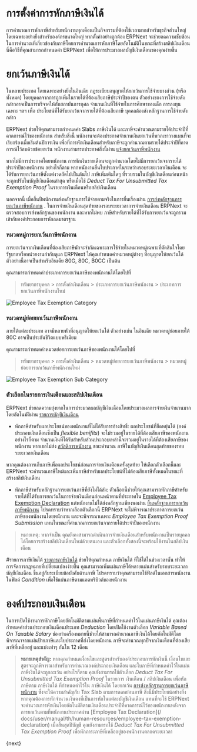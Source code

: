 <!-- add-breadcrumbs -->
# การตั้งค่าการหักภาษีเงินได้
การคำนวณการหักภาษีสำหรับพนักงานทุกเดือนเป็นกิจกรรมที่ต้องใช้เวลามากสำหรับธุรกิจส่วนใหญ่ โดยเฉพาะอย่างยิ่งสำหรับองค์กรขนาดใหญ่ หากตั้งค่าอย่างถูกต้อง ERPNext จะช่วยลดความซับซ้อนในการคำนวณที่เกี่ยวข้องกับภาษีโดยการคำนวณการหักภาษีโดยอัตโนมัติในขณะที่สร้างสลิปเงินเดือน นี่คือวิธีที่คุณสามารถกำหนดค่า ERPNext เพื่อให้การประมวลผลบัญชีเงินเดือนของคุณง่ายขึ้น

# ยกเว้นภาษีเงินได้
ในหลายประเทศ โดยเฉพาะอย่างยิ่งในอินเดีย กฎระเบียบอนุญาตให้ยกเว้นการใช้จ่ายบางส่วน (หรือทั้งหมด) โดยบุคคลจากการถูกเพิ่มในรายได้ที่ต้องเสียภาษีประจำปีของตน ตัวอย่างของการใช้จ่ายดังกล่าวอาจเป็นการบริจาคให้กับสถาบันการกุศล จำนวนเงินที่ใช้จ่ายในการศึกษาของเด็ก การลงทุนเฉพาะ ฯลฯ เพื่อ
ประโยชน์ที่ได้รับยกเว้นจากรายได้ที่ต้องเสียภาษี บุคคลต้องส่งหลักฐานการใช้จ่ายดังกล่าว

ERPNext ช่วยให้คุณสามารถกำหนดค่า Slabs ภาษีเงินได้ และภาษีจะคำนวณตามรายได้ประจำปีที่คาดการณ์ไว้ของพนักงาน สำหรับสิ่งนี้ พนักงานจะต้องประกาศจำนวนเงินยกเว้นที่พวกเขาวางแผนที่จะเรียกร้องเมื่อเริ่มต้นปีการเงิน เพื่อที่การหักเงินเดือนสำหรับภาษีจะถูกคำนวณตามรายได้ประจำปีที่คาดการณ์ไว้ลบด้วยข้อยกเว้น พนักงานสามารถประกาศสิ่งนี้ผ่าน [แจ้งยกเว้นภาษีพนักงาน](/docs/user/manual/th/human-resources/employee-tax-exemption-declaration)

หากไม่มีการประกาศโดยพนักงาน การหักเงินรายเดือนจะถูกคำนวณโดยไม่มีการยกเว้นจากรายได้ประจำปีของพนักงาน อย่างไรก็ตาม หากพนักงานยื่นใบประกาศในระหว่างรอบระยะเวลาเงินเดือน จะได้รับการยกเว้นภาษีตั้งแต่งวดถัดไปเป็นต้นไป ภาษีเพิ่มเติมใดๆ ที่รวบรวมในบัญชีเงินเดือนก่อนหน้าจะถูกปรับในบัญชีเงินเดือนล่าสุด หรือเมื่อใช้ _Deduct Tax For Unsubmitted Tax Exemption Proof_ ในรายการเงินเดือนหรือสลิปเงินเดือน

นอกจากนี้ เมื่อสิ้นปีพนักงานส่งหลักฐานการใช้จ่ายตามจริงในการยื่นเรื่องผ่าน [การส่งหลักฐานการยกเว้นภาษีพนักงาน](/docs/user/manual/th/human-resources/employee-tax-exemption-proof-submission) . ในการจ่ายเงินเดือนสุดท้ายของรอบระยะเวลาการจ่ายเงินเดือน ERPNext จะตรวจสอบการส่งหลักฐานของพนักงาน และหากไม่พบ ภาษีสำหรับรายได้ที่ได้รับการยกเว้นจะถูกรวมเข้ากับองค์ประกอบการหักลดมาตรฐาน

### หมวดหมู่การยกเว้นภาษีพนักงาน
การยกเว้นจากเงินเดือนที่ต้องเสียภาษีมักจะจำกัดเฉพาะการใช้จ่ายในหมวดหมู่เฉพาะที่ตัดสินใจโดยรัฐบาลหรือหน่วยงานกำกับดูแล ERPNext ให้คุณกำหนดค่าหมวดหมู่ต่างๆ ที่อนุญาตให้ยกเว้นได้ ตัวอย่างนี้อาจเป็นสำหรับอินเดีย 80G, 80C, B0CC เป็นต้น

คุณสามารถกำหนดค่าประเภทการยกเว้นภาษีของพนักงานได้โดยไปที่
> ทรัพยากรบุคคล > การตั้งค่าเงินเดือน > ประเภทการยกเว้นภาษีพนักงาน > ประเภทการยกเว้นภาษีพนักงานใหม่

<img class="screenshot" alt="Employee Tax Exemption Category" src="/docs/assets/img/human-resources/employee-tax-exemption-category.png">

### หมวดหมู่ย่อยยกเว้นภาษีพนักงาน
ภายใต้แต่ละประเภท อาจมีหลายหัวที่อนุญาตให้ยกเว้นได้ ตัวอย่างเช่น ในอินเดีย หมวดหมู่ย่อยภายใต้ 80C อาจเป็นประกันชีวิตแบบพรีเมียม

คุณสามารถกำหนดค่าหมวดย่อยการยกเว้นภาษีของพนักงานได้โดยไปที่
> ทรัพยากรบุคคล > การตั้งค่าเงินเดือน > หมวดหมู่ย่อยการยกเว้นภาษีพนักงาน > หมวดหมู่ย่อยการยกเว้นภาษีพนักงานใหม่

<img class="screenshot" alt="Employee Tax Exemption Sub Category" src="/docs/assets/img/human-resources/employee-tax-exemption-subcategory.png">

<!--### HRA Exemption - Regional, India
For the fiscal year 2018-19, in India, House Rent Allowance (HRA) exemption from taxable earnings is the minimum of:
 * The actual amount allotted by the employer as the HRA.
 * Actual rent paid less 10% of the basic salary.
 * 50% of the basic salary, if the employee is staying in a metro city (40% for a non-metro city).

 As part of the Employee Tax Exemption Declaration, employees shall also fill out the HRA Exemption. ERPNext will calculate the exemption eligible for HRA and exempt it while calculating the taxable earnings.

 > Note: Basic and HRA salary component shall be configured in Company for HRA exemption to work-->

### ตัวเลือกในรายการเงินเดือนและสลิปเงินเดือน
ERPNext ช่วยลดความยุ่งยากในการประมวลผลบัญชีเงินเดือนโดยประมวลผลการจ่ายเงินจำนวนมากโดยอัตโนมัติผ่าน [รายการบัญชีเงินเดือน](/docs/user/manual/th/human-resources/payroll-entry)

* หักภาษีสำหรับผลประโยชน์ของพนักงานที่ไม่ได้รับการอ้างสิทธิ์: ผลประโยชน์ที่ยืดหยุ่นได้ (องค์ประกอบเงินเดือนซึ่งเป็น _flexible benifits_) จะไม่รวมอยู่ในรายได้ที่ต้องเสียภาษีของพนักงาน อย่างไรก็ตาม จำนวนเงินที่ได้รับสำหรับส่วนประกอบเหล่านี้จะรวมอยู่ในรายได้ที่ต้องเสียภาษีของพนักงาน หากเธอไม่ส่ง [สวัสดิการพนักงาน](/docs/user/manual/th/human-resources/employee-benefit-claim) ขณะคำนวณ ภาษีในบัญชีเงินเดือนสุดท้ายของรอบระยะเวลาเงินเดือน

หากคุณต้องการเก็บภาษีเพื่อผลประโยชน์ก่อนการจ่ายเงินเดือนครั้งสุดท้าย ให้เลือกตัวเลือกนี้และ ERPNext จะคำนวณภาษีใหม่และเพิ่มภาษีสำหรับผลประโยชน์ที่ไม่ต้องเสียภาษีทั้งหมดในขณะที่สร้างสลิปเงินเดือน

* หักภาษีสำหรับหลักฐานการยกเว้นภาษีที่ยังไม่ได้ส่ง: ตัวเลือกนี้ช่วยให้คุณสามารถหักภาษีสำหรับรายได้ที่ได้รับการยกเว้นในการจ่ายเงินเดือนก่อนหน้าตามที่ประกาศใน [Employee Tax Exemption Declaration](/docs/user/manual/th/human-resources/employee-Tax-exemption-declaration) แต่พนักงานไม่ได้ส่งหลักฐานเพียงพอผ่าน [ยื่นหลักฐานการยกเว้นภาษีพนักงาน](/docs/user/manual/th/human-resources/employee-tax-exemption-proof-submission) โปรดทราบว่าหากเลือกตัวเลือกนี้ ERPNext จะไม่พิจารณาประกาศการยกเว้นภาษีของพนักงานโดยพนักงาน และจะพิจารณาเฉพาะ _Employee Tax Exemption Proof Submission_ แทนในขณะที่คำนวณการยกเว้นจากรายได้ประจำปีของพนักงาน

> หมายเหตุ: หากจำเป็น คุณยังคงสามารถดำเนินการจ่ายเงินเดือนสำหรับพนักงานเป็นรายบุคคลได้โดยการสร้างสลิปเงินเดือนใหม่ด้วยตนเอง และตัวเลือกทั้งสองนี้จะพร้อมใช้งานในสลิปเงินเดือน

#รายการภาษีเงินได้
[รายการภาษีเงินได้](/docs/user/manual/th/human-resources/income-tax-slab) ช่วยให้คุณกำหนด ภาษีเงินได้ ที่ใช้ได้ในช่วงเวลานั้น ทำให้การจัดการกฎหมายที่เปลี่ยนแปลงง่ายขึ้น คุณสามารถเพิ่มแผ่นภาษีได้หลายแผ่นสำหรับรอบระยะเวลาบัญชีเงินเดือน ขึ้นอยู่กับระเบียบข้อบังคับด้านภาษี โปรดทราบว่าคุณสามารถใช้ฟิลด์ในเอกสารพนักงานในฟิลด์ _Condition_ เพื่อใช้แผ่นภาษีตามแอตทริบิวต์ของพนักงาน

# องค์ประกอบเงินเดือน
ในการเปิดใช้งานการหักภาษีโดยอัตโนมัติตามแผ่นพื้นภาษีที่กำหนดค่าไว้ในแผ่นภาษีเงินได้ คุณต้องกำหนดค่าส่วนประกอบเงินเดือนประเภท _Deduction_ โดยเปิดใช้งานตัวเลือก _Variable Based On Taxable Salary_ ช่องทำเครื่องหมายนี้ช่วยให้สามารถคำนวณภาษีเงินได้โดยอัตโนมัติโดยพิจารณาจากแผ่นป้ายภาษีและใบประกาศที่ส่งโดยพนักงาน ภาษีจะคำนวณทุกปีจากเงินเดือนที่ต้องเสียภาษีที่เหลืออยู่ และแบ่งเท่าๆ กันใน 12 เดือน

>**หมายเหตุสำคัญ:** หากคุณกำหนดเงื่อนไขและสูตรสำหรับองค์ประกอบการหักเงินนี้ เงื่อนไขและสูตรจะถูกพิจารณาสำหรับการคำนวณองค์ประกอบเงินเดือน และใบภาษีที่กำหนดค่าไว้ในแผ่นภาษีเงินได้จะถูกละเว้น อย่างไรก็ตาม คุณยังสามารถใช้ตัวเลือก _Deduct Tax For Unsubmitted Tax Exemption Proof_ ในรายการ เงินเดือน / สลิปเงินเดือน เพื่อหักภาษีตาม ภาษีเงินได้ ที่กำหนดค่าไว้ใน ภาษีเงินได้ โดยยกเว้น [การส่งหลักฐานการยกเว้นภาษีพนักงาน](/docs/user/manual/th/human-resources/employee-tax-exemption-proof-submission) ซึ่งจะให้ความสำคัญกับ Tax Slab ตามการลดหย่อนภาษี สิ่งนี้มีประโยชน์อย่างยิ่งหากคุณต้องการหักจำนวนเงินคงที่เป็นการหักในแต่ละบัญชีเงินเดือน แทนที่จะใช้ ERPNext จะคำนวณการหักเงินโดยอัตโนมัติตามเงินเดือนประจำปีที่คาดการณ์ไว้ของพนักงานหลังจากการยกเว้นตามที่พนักงานประกาศผ่าน [Employee Tax Declaration](/ docs/user/manual/th/human-resources/employee-tax-exemption-declaration) เมื่อสิ้นสุดปีบัญชี คุณยังสามารถใช้ _Deduct Tax For Unsubmitted Tax Exemption Proof_ เพื่อหักภาระภาษีที่เหลืออยู่ของพนักงานตลอดระยะเวลา

{next}
